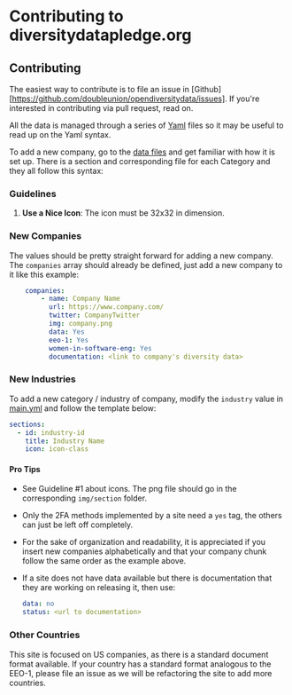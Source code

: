 Contributing to diversitydatapledge.org
=======================

## Contributing

The easiest way to contribute is to file an issue in [Github][https://github.com/doubleunion/opendiversitydata/issues]. If you're interested in contributing via pull request, read on.

All the data is managed through a series of [Yaml][yaml] files so it may be useful to read
up on the Yaml syntax.

To add a new company, go to the [data files](_data/) and get familiar with
how it is set up. There is a section and corresponding file for each Category and they all follow this
syntax:

### Guidelines

1. **Use a Nice Icon**: The icon must be 32x32 in dimension.

### New Companies

The values should be pretty straight forward for adding a new company. The
`companies` array should already be defined, just add a new company to it like
this example:

```yml
    companies:
        - name: Company Name
          url: https://www.company.com/
          twitter: CompanyTwitter
          img: company.png
		  data: Yes
          eeo-1: Yes
		  women-in-software-eng: Yes
          documentation: <link to company's diversity data>
```

### New Industries

To add a new category / industry of company, modify the `industry` value in [main.yml](_data/main.yml)
and follow the template below:

```yml
sections:
  - id: industry-id
    title: Industry Name
    icon: icon-class
```

#### Pro Tips

- See Guideline #1 about icons. The png file should go in the corresponding `img/section` folder.

- Only the 2FA methods implemented by a site need a `yes` tag, the others can just be left off completely.

- For the sake of organization and readability, it is appreciated if you insert new companies alphabetically and
that your company chunk follow the same order as the example above.

- If a site does not have data available but there is documentation that they are working on releasing it, then use:

  ```yml
  data: no
  status: <url to documentation>
  ```
  
### Other Countries

This site is focused on US companies, as there is a standard document format available. If your country has a standard format analogous to the EEO-1, please file an issue as we will be refactoring the site to add more countries.

[yaml]: http://www.yaml.org/
